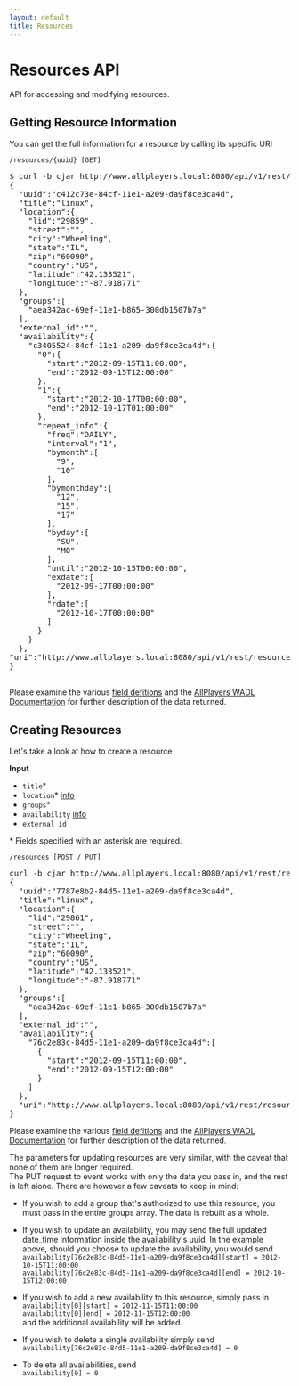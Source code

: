 ```yaml
---
layout: default
title: Resources
---
```


# Resources API

API for accessing and modifying resources.

## Getting Resource Information

You can get the full information for a resource by calling its specific URI

<a id="/resources/{uuid}"></a>

    /resources/{uuid} [GET]

<pre class="terminal">
$ curl -b cjar http://www.allplayers.local:8080/api/v1/rest/resources/c412c73e-84cf-11e1-a209-da9f8ce3ca4d.json
{
  "uuid":"c412c73e-84cf-11e1-a209-da9f8ce3ca4d",
  "title":"linux",
  "location":{
    "lid":"29859",
    "street":"",
    "city":"Wheeling",
    "state":"IL",
    "zip":"60090",
    "country":"US",
    "latitude":"42.133521",
    "longitude":"-87.918771"
  },
  "groups":[
    "aea342ac-69ef-11e1-b865-300db1507b7a"
  ],
  "external_id":"",
  "availability":{
    "c3405524-84cf-11e1-a209-da9f8ce3ca4d":{
      "0":{
        "start":"2012-09-15T11:00:00",
        "end":"2012-09-15T12:00:00"
      },
      "1":{
        "start":"2012-10-17T00:00:00",
        "end":"2012-10-17T01:00:00"
      },
      "repeat_info":{
        "freq":"DAILY",
        "interval":"1",
        "bymonth":[
          "9",
          "10"
        ],
        "bymonthday":[
          "12",
          "15",
          "17"
        ],
        "byday":[
          "SU",
          "MO"
        ],
        "until":"2012-10-15T00:00:00",
        "exdate":[
          "2012-09-17T00:00:00"
        ],
        "rdate":[
          "2012-10-17T00:00:00"
        ]
      }
    }
  },
"uri":"http://www.allplayers.local:8080/api/v1/rest/resources/c412c73e-84cf-11e1-a209-da9f8ce3ca4d"
}

</pre>

Please examine the various [field defitions](fields.html) and the [AllPlayers WADL Documentation](https://www.allplayers.com/api/v1/rest/wadl/describe.xml) for further description of the data returned.

## Creating Resources

Let's take a look at how to create a resource

<a id="/resources"></a>
**Input**  

*  `title`\*
*  `location`\* [info](fields.html#/location)
*  `groups`\*
*  `availability` [info](fields.html#/availability)
*  `external_id`

\* Fields specified with an asterisk are required.  

    /resources [POST / PUT]

<pre class="terminal">
curl -b cjar http://www.allplayers.local:8080/api/v1/rest/resources.json -d"groups[0]=aea342ac-69ef-11e1-b865-300db1507b7a&title=linux&availability[0][start]=2012-09-15T11%3A00%3A00&availability[0][end]=2012-09-15T12%3A00%3A00&location[zip]=60090"
{
  "uuid":"7787e8b2-84d5-11e1-a209-da9f8ce3ca4d",
  "title":"linux",
  "location":{
    "lid":"29861",
    "street":"",
    "city":"Wheeling",
    "state":"IL",
    "zip":"60090",
    "country":"US",
    "latitude":"42.133521",
    "longitude":"-87.918771"
  },
  "groups":[
    "aea342ac-69ef-11e1-b865-300db1507b7a"
  ],
  "external_id":"",
  "availability":{
    "76c2e83c-84d5-11e1-a209-da9f8ce3ca4d":[
      {
        "start":"2012-09-15T11:00:00",
        "end":"2012-09-15T12:00:00"
      }
    ]
  },
  "uri":"http://www.allplayers.local:8080/api/v1/rest/resources/7787e8b2-84d5-11e1-a209-da9f8ce3ca4d"
}
</pre>
Please examine the various [field defitions](fields.html) and the [AllPlayers WADL Documentation](https://www.allplayers.com/api/v1/rest/wadl/describe.xml) for further description of the data returned. 

The parameters for updating resources are very similar, with the caveat that none of them are longer required.  
The PUT request to event works with only the data you pass in, and the rest is left alone.  There are however a few caveats to keep in mind:

*  If you wish to add a group that's authorized to use this resource, you must pass in the entire groups array.  The data is rebuilt as a whole.

*  If you wish to update an availability, you may send the full updated date_time information inside the availability's uuid. In the example above, should you choose to update the availability, you would send
`availability[76c2e83c-84d5-11e1-a209-da9f8ce3ca4d][start] = 2012-10-15T11:00:00`  
`availability[76c2e83c-84d5-11e1-a209-da9f8ce3ca4d][end] = 2012-10-15T12:00:00`  

*  If you wish to add a new availability to this resource, simply pass in 
`availability[0][start] = 2012-11-15T11:00:00`  
`availability[0][end] = 2012-11-15T12:00:00`  
and the additional availability will be added.

*  If you wish to delete a single availability simply send
`availability[76c2e83c-84d5-11e1-a209-da9f8ce3ca4d] = 0`

*  To delete all availabilities, send  
`availability[0] = 0`


